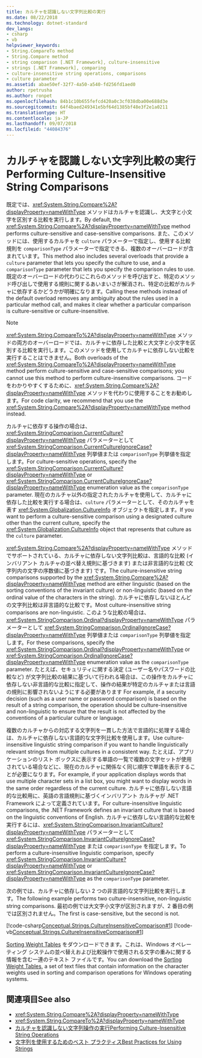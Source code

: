 ```yaml
---
title: カルチャを認識しない文字列比較の実行
ms.date: 08/22/2018
ms.technology: dotnet-standard
dev_langs:
- csharp
- vb
helpviewer_keywords:
- String.CompareTo method
- String.Compare method
- string comparison [.NET Framework], culture-insensitive
- strings [.NET Framework], comparing
- culture-insensitive string operations, comparisons
- culture parameter
ms.assetid: abae50ef-32f7-4a50-a540-fd256fd1aed0
author: rpetrusha
ms.author: ronpet
ms.openlocfilehash: 84b1c10b655fefcd420a0c3cf038dba00e688d3e
ms.sourcegitcommit: 64f4baed249341e5bf64d1385bf48e3f2e1a0211
ms.translationtype: HT
ms.contentlocale: ja-JP
ms.lasthandoff: 09/07/2018
ms.locfileid: "44084376"
---
```

# <a name="performing-culture-insensitive-string-comparisons"></a><span data-ttu-id="4b6dc-102">カルチャを認識しない文字列比較の実行</span><span class="sxs-lookup"><span data-stu-id="4b6dc-102">Performing Culture-Insensitive String Comparisons</span></span>
<span data-ttu-id="4b6dc-103">既定では、<xref:System.String.Compare%2A?displayProperty=nameWithType> メソッドはカルチャを認識し、大文字と小文字を区別する比較を実行します。</span><span class="sxs-lookup"><span data-stu-id="4b6dc-103">By default, the <xref:System.String.Compare%2A?displayProperty=nameWithType> method performs culture-sensitive and case-sensitive comparisons.</span></span> <span data-ttu-id="4b6dc-104">また、このメソッドには、使用するカルチャを `culture` パラメーターで指定し、使用する比較規則を `comparisonType` パラメーターで指定できる、複数のオーバーロードが含まれています。</span><span class="sxs-lookup"><span data-stu-id="4b6dc-104">This method also includes several overloads that provide a `culture` parameter that lets you specify the culture to use, and a `comparisonType` parameter that lets you specify the comparison rules to use.</span></span> <span data-ttu-id="4b6dc-105">既定のオーバーロードの代わりにこれらのメソッドを呼び出すと、特定のメソッド呼び出しで使用する規則に関するあいまいさが解消され、特定の比較がカルチャに依存するかどうかが明確になります。</span><span class="sxs-lookup"><span data-stu-id="4b6dc-105">Calling these methods instead of the default overload removes any ambiguity about the rules used in a particular method call, and makes it clear whether a particular comparison is culture-sensitive or culture-insensitive.</span></span>  
  
> [!NOTE]
>  <span data-ttu-id="4b6dc-106"><xref:System.String.CompareTo%2A?displayProperty=nameWithType> メソッドの両方のオーバーロードでは、カルチャに依存した比較と大文字と小文字を区別する比較を実行します。このメソッドを使用してカルチャに依存しない比較を実行することはできません。</span><span class="sxs-lookup"><span data-stu-id="4b6dc-106">Both overloads of the <xref:System.String.CompareTo%2A?displayProperty=nameWithType> method perform culture-sensitive and case-sensitive comparisons; you cannot use this method to perform culture-insensitive comparisons.</span></span> <span data-ttu-id="4b6dc-107">コードをわかりやすくするために、<xref:System.String.Compare%2A?displayProperty=nameWithType> メソッドを代わりに使用することをお勧めします。</span><span class="sxs-lookup"><span data-stu-id="4b6dc-107">For code clarity, we recommend that you use the <xref:System.String.Compare%2A?displayProperty=nameWithType> method instead.</span></span>  
  
 <span data-ttu-id="4b6dc-108">カルチャに依存する操作の場合は、<xref:System.StringComparison.CurrentCulture?displayProperty=nameWithType> パラメーターとして <xref:System.StringComparison.CurrentCultureIgnoreCase?displayProperty=nameWithType> 列挙値または `comparisonType` 列挙値を指定します。</span><span class="sxs-lookup"><span data-stu-id="4b6dc-108">For culture-sensitive operations, specify the <xref:System.StringComparison.CurrentCulture?displayProperty=nameWithType> or <xref:System.StringComparison.CurrentCultureIgnoreCase?displayProperty=nameWithType> enumeration value as the `comparisonType` parameter.</span></span> <span data-ttu-id="4b6dc-109">現在のカルチャ以外の指定されたカルチャを使用して、カルチャに依存した比較を実行する場合は、`culture` パラメーターとして、そのカルチャを表す <xref:System.Globalization.CultureInfo> オブジェクトを指定します。</span><span class="sxs-lookup"><span data-stu-id="4b6dc-109">If you want to perform a culture-sensitive comparison using a designated culture other than the current culture, specify the <xref:System.Globalization.CultureInfo> object that represents that culture as the `culture` parameter.</span></span>  
  
 <span data-ttu-id="4b6dc-110"><xref:System.String.Compare%2A?displayProperty=nameWithType> メソッドでサポートされている、カルチャに依存しない文字列比較は、言語的な比較 (インバリアント カルチャの並べ替え規則に基づきます) または非言語的な比較 (文字列内の文字の序数値に基づきます) です。</span><span class="sxs-lookup"><span data-stu-id="4b6dc-110">The culture-insensitive string comparisons supported by the <xref:System.String.Compare%2A?displayProperty=nameWithType> method are either linguistic (based on the sorting conventions of the invariant culture) or non-linguistic (based on the ordinal value of the characters in the string).</span></span> <span data-ttu-id="4b6dc-111">カルチャに依存しないほとんどの文字列比較は非言語的な比較です。</span><span class="sxs-lookup"><span data-stu-id="4b6dc-111">Most culture-insensitive string comparisons are non-linguistic.</span></span> <span data-ttu-id="4b6dc-112">このような比較の場合は、<xref:System.StringComparison.Ordinal?displayProperty=nameWithType> パラメーターとして <xref:System.StringComparison.OrdinalIgnoreCase?displayProperty=nameWithType> 列挙値または `comparisonType` 列挙値を指定します。</span><span class="sxs-lookup"><span data-stu-id="4b6dc-112">For these comparisons, specify the <xref:System.StringComparison.Ordinal?displayProperty=nameWithType> or <xref:System.StringComparison.OrdinalIgnoreCase?displayProperty=nameWithType> enumeration value as the `comparisonType` parameter.</span></span> <span data-ttu-id="4b6dc-113">たとえば、セキュリティに関する決定 (ユーザー名やパスワードの比較など) が文字列比較の結果に基づいて行われる場合は、この操作をカルチャに依存しない非言語的な比較に指定して、操作の結果が特定のカルチャまたは言語の規則に影響されないようにする必要があります </span><span class="sxs-lookup"><span data-stu-id="4b6dc-113">For example, if a security decision (such as a user name or password comparison) is based on the result of a string comparison, the operation should be culture-insensitive and non-linguistic to ensure that the result is not affected by the conventions of a particular culture or language.</span></span>  
  
 <span data-ttu-id="4b6dc-114">複数のカルチャからの対応する文字列を一貫した方法で言語的に処理する場合は、カルチャに依存しない言語的な文字列比較を使用します。</span><span class="sxs-lookup"><span data-stu-id="4b6dc-114">Use culture-insensitive linguistic string comparison if you want to handle linguistically relevant strings from multiple cultures in a consistent way.</span></span> <span data-ttu-id="4b6dc-115">たとえば、アプリケーションのリスト ボックスに表示する単語の一覧で複数の文字セットが使用されている場合などに、現在のカルチャに関係なく同じ順序で単語を表示することが必要になります。</span><span class="sxs-lookup"><span data-stu-id="4b6dc-115">For example, if your application displays words that use multiple character sets in a list box, you might want to display words in the same order regardless of the current culture.</span></span> <span data-ttu-id="4b6dc-116">カルチャに依存しない言語的な比較用に、英語の言語規則に基づくインバリアント カルチャが .NET Framework によって定義されています。</span><span class="sxs-lookup"><span data-stu-id="4b6dc-116">For culture-insensitive linguistic comparisons, the .NET Framework defines an invariant culture that is based on the linguistic conventions of English.</span></span> <span data-ttu-id="4b6dc-117">カルチャに依存しない言語的な比較を実行するには、<xref:System.StringComparison.InvariantCulture?displayProperty=nameWithType> パラメーターとして <xref:System.StringComparison.InvariantCultureIgnoreCase?displayProperty=nameWithType> または `comparisonType` を指定します。</span><span class="sxs-lookup"><span data-stu-id="4b6dc-117">To perform a culture-insensitive linguistic comparison, specify <xref:System.StringComparison.InvariantCulture?displayProperty=nameWithType> or <xref:System.StringComparison.InvariantCultureIgnoreCase?displayProperty=nameWithType> as the `comparisonType` parameter.</span></span>  
  
 <span data-ttu-id="4b6dc-118">次の例では、カルチャに依存しない 2 つの非言語的な文字列比較を実行します。</span><span class="sxs-lookup"><span data-stu-id="4b6dc-118">The following example performs two culture-insensitive, non-linguistic string comparisons.</span></span> <span data-ttu-id="4b6dc-119">最初の例では大文字小文字が区別されますが、2 番目の例では区別されません。</span><span class="sxs-lookup"><span data-stu-id="4b6dc-119">The first is case-sensitive, but the second is not.</span></span>  
  
 [!code-csharp[Conceptual.Strings.CultureInsensitiveComparison#1](../../../samples/snippets/csharp/VS_Snippets_CLR/conceptual.strings.cultureinsensitivecomparison/cs/cultureinsensitive1.cs#1)]
 [!code-vb[Conceptual.Strings.CultureInsensitiveComparison#1](../../../samples/snippets/visualbasic/VS_Snippets_CLR/conceptual.strings.cultureinsensitivecomparison/vb/cultureinsensitive1.vb#1)]  

<span data-ttu-id="4b6dc-120">[Sorting Weight Tables](https://www.microsoft.com/en-us/download/details.aspx?id=10921) をダウンロードできます。これは、Windows オペレーティング システムの並べ替えおよび比較操作で使用される文字の重みに関する情報を含む一連のテキスト ファイルです。</span><span class="sxs-lookup"><span data-stu-id="4b6dc-120">You can download the [Sorting Weight Tables](https://www.microsoft.com/en-us/download/details.aspx?id=10921), a set of text files that contain information on the character weights used in sorting and comparison operations for Windows operating systems.</span></span>

## <a name="see-also"></a><span data-ttu-id="4b6dc-121">関連項目</span><span class="sxs-lookup"><span data-stu-id="4b6dc-121">See also</span></span>

- <xref:System.String.Compare%2A?displayProperty=nameWithType>  
- <xref:System.String.CompareTo%2A?displayProperty=nameWithType>  
- [<span data-ttu-id="4b6dc-122">カルチャを認識しない文字列操作の実行</span><span class="sxs-lookup"><span data-stu-id="4b6dc-122">Performing Culture-Insensitive String Operations</span></span>](../../../docs/standard/globalization-localization/performing-culture-insensitive-string-operations.md)  
- [<span data-ttu-id="4b6dc-123">文字列を使用するためのベスト プラクティス</span><span class="sxs-lookup"><span data-stu-id="4b6dc-123">Best Practices for Using Strings</span></span>](../../../docs/standard/base-types/best-practices-strings.md)
